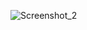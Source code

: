 ![Screenshot_2](https://github.com/mahmoud-khalil8/vanilla-js/assets/78821632/ce50563d-c7cc-4218-8a76-89ff5a241f81)
